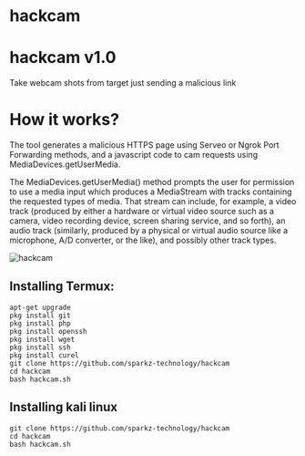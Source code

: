 # hackcam
# hackcam v1.0
Take webcam shots from target just sending a malicious link



# How it works?
<p>The tool generates a malicious HTTPS page using Serveo or Ngrok Port Forwarding methods, and a javascript code to cam requests using MediaDevices.getUserMedia. </p>

<p>The MediaDevices.getUserMedia() method prompts the user for permission to use a media input which produces a MediaStream with tracks containing the requested types of media. That stream can include, for example, a video track (produced by either a hardware or virtual video source such as a camera, video recording device, screen sharing service, and so forth), an audio track (similarly, produced by a physical or virtual audio source like a microphone, A/D converter, or the like), and possibly other track types. </p>

![hackcam](https://user-images.githubusercontent.com/62829664/79315322-5f228400-7f20-11ea-95eb-9129aa475b40.jpg)

## Installing Termux:

```
apt-get upgrade
pkg install git
pkg install php
pkg install openssh
pkg install wget
pkg install ssh
pkg install curel
git clone https://github.com/sparkz-technology/hackcam
cd hackcam
bash hackcam.sh
```
## Installing kali linux
```
git clone https://github.com/sparkz-technology/hackcam
cd hackcam
bash hackcam.sh
```
